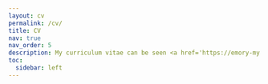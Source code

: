 ```yaml
---
layout: cv
permalink: /cv/
title: CV
nav: true
nav_order: 5
description: My curriculum vitae can be seen <a href='https://emory-my.sharepoint.com/:b:/r/personal/jzha954_emory_edu/Documents/JinZhangCV.pdf?csf=1&web=1&e=sCVJcC'><u>here</u></a>, and also you can see my LinkedIn <a href='https://www.linkedin.com/in/jin-zhang-econ/'><u>here</u></a>.
toc:
  sidebar: left
---
```

